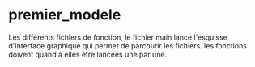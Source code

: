 # premier_modele

Les différents fichiers de fonction, le fichier main lance l'esquisse d'interface graphique qui permet de parcourir les fichiers.
les fonctions doivent quand à elles être lancées une par une.

